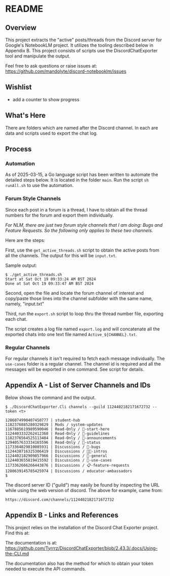 # README

## Overview

This project extracts the "active" posts/threads from the Discord server for Google's NotebookLM project. It utilizes the tooling described below in Appendix B. This project consists of scripts use the DiscordChatExporter tool and manipulate the output.

Feel free to ask questions or raise issues at:
https://github.com/mandolyte/discord-notebooklm/issues

## Wishlist

- add a counter to show progress
    
## What's Here

There are folders which are named after the Discord channel. In each are data and scripts used to export the chat log.

## Process 

### Automation

As of 2025-03-15, a Go language script has been written to automate the detailed steps below. It is located in the folder `main`. Run the script `sh runAll.sh` to use the automation.

### Forum Style Channels

Since each post in a forum is a thread, I have to obtain all the thread numbers for the forum and export them individually. 

*For NLM, there are just two forum style channels that I am doing: Bugs and Feature Requests. So the following only applies to these two channels.*

Here are the steps:

First, use the `get_active_threads.sh` script to obtain the active posts from all the channels. The output for this will be `input.txt`. 

Sample output:

```
$ ./get_active_threads.sh 
Start at Sat Oct 19 09:33:24 AM BST 2024
Done at Sat Oct 19 09:33:47 AM BST 2024
```

Second, open the file and locate the forum channel of interest and copy/paste those lines into the channel subfolder with the same name, namely, "input.txt"

Third, run the `export.sh` script to loop thru the thread number file, exporting each chat.

The script creates a log file named `export.log` and will concatenate all the exported chats into one text file named `Active_${CHANNEL}.txt`.

### Regular Channels

For regular channels it isn't required to fetch each message individually. The `use-cases` folder is a regular channel. The channel id is required and all the messages will be exported in one command. See script for details.

## Appendix A - List of Server Channels and IDs

Below shows the command and the output.

```
$ ./DiscordChatExporter.Cli channels --guild 1124402182171672732 --token <t>

1286074990407450777 | student-hub
1182376885280329829 | Mods / system-updates
1167885619989590046 | Read-Only / 🏁-start-here
1124403332262412368 | Read-Only / 📕-guidelines
1182376564525113484 | Read-Only / 📣-announcements
1294057633334165596 | Read-Only / 🚥-status
1173364829810085931 | Discussions / 🐞-bugs
1124438716325306419 | Discussions / 👋🏽-intros
1124402182909857966 | Discussions / 💬-general
1124403655819415592 | Discussions / 📇-use-cases
1173362666266443876 | Discussions / 📋-feature-requests
1280639145785425974 | Discussions / educator-ambassadors
$ 
```

The discord server ID ("guild") may easily be found by inspecting the URL while using the web version of discord. The above for example, came from: 

```
https://discord.com/channels/1124402182171672732
```

## Appendix B - Links and References

This project relies on the installation of the Discord Chat Exporter project. Find this at:

The documentation is at:
https://github.com/Tyrrrz/DiscordChatExporter/blob/2.43.3/.docs/Using-the-CLI.md

The documentation also has the method for which to obtain your token needed to execute the API commands.


